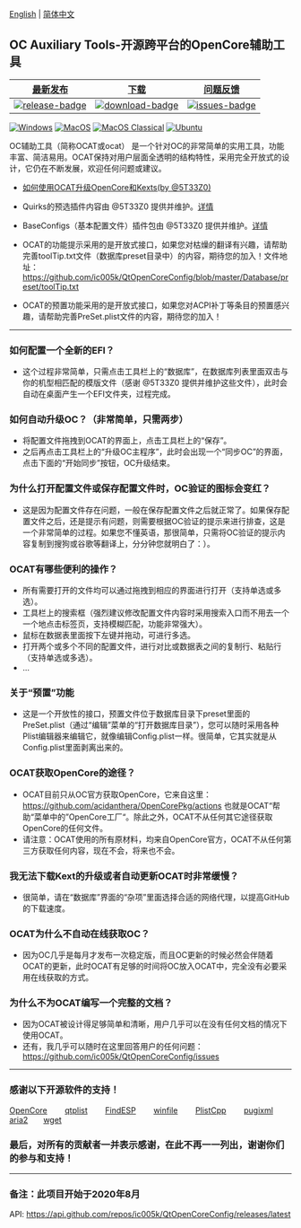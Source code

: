 [English](https://github.com/ic005k/QtOpenCoreConfig/blob/master/READMe.md) | [简体中文](https://github.com/ic005k/QtOpenCoreConfig/blob/master/READMe-cn.md)
## OC Auxiliary Tools-开源跨平台的OpenCore辅助工具

| [最新发布][release-link]|[下载][download-link]|[问题反馈][issues-link]|
|-----------------|-----------------|-----------------|
|[![release-badge](https://img.shields.io/github/release/ic005k/QtOpenCoreConfig.svg?style=flat-square "Release status")](https://github.com/ic005k/QtOpenCoreConfig/releases "Release status") | [![download-badge](https://img.shields.io/github/downloads/ic005k/QtOpenCoreConfig/total.svg?style=flat-square "Download status")](https://github.com/ic005k/QtOpenCoreConfig/releases/latest "Download status")|[![issues-badge](https://img.shields.io/badge/github-issues-red.svg?maxAge=60 "Issues")](https://github.com/ic005k/QtOpenCoreConfig/issues "Issues")|


[![Windows](https://github.com/ic005k/QtOpenCoreConfig/actions/workflows/windows.yml/badge.svg)](https://github.com/ic005k/QtOpenCoreConfig/actions/workflows/windows.yml)      [![MacOS](https://github.com/ic005k/QtOpenCoreConfig/actions/workflows/macos.yml/badge.svg)](https://github.com/ic005k/QtOpenCoreConfig/actions/workflows/macos.yml)       [![MacOS Classical](https://github.com/ic005k/QtOpenCoreConfig/actions/workflows/macos1012.yml/badge.svg)](https://github.com/ic005k/QtOpenCoreConfig/actions/workflows/macos1012.yml)  [![Ubuntu](https://github.com/ic005k/QtOpenCoreConfig/actions/workflows/ubuntu.yml/badge.svg)](https://github.com/ic005k/QtOpenCoreConfig/actions/workflows/ubuntu.yml)    

[download-link]: https://github.com/ic005k/QtOpenCoreConfig/releases/latest "Download status"
[download-badge]: https://img.shields.io/github/downloads/ic005k/QtOpenCoreConfig/total.svg?style=flat-square "Download status"

[release-link]: https://github.com/ic005k/QtOpenCoreConfig/releases "Release status"
[release-badge]: https://img.shields.io/github/release/ic005k/QtOpenCoreConfig.svg?style=flat-square "Release status"

[issues-link]: https://github.com/ic005k/QtOpenCoreConfig/issues "Issues"
[issues-badge]: https://img.shields.io/badge/github-issues-red.svg?maxAge=60 "Issues"

[discourse-link]: https://www.insanelymac.com/forum/topic/344752-open-source-cross-platform-opencore-auxiliary-tools/

OC辅助工具（简称OCAT或ocat） 是一个针对OC的非常简单的实用工具，功能丰富、简洁易用。OCAT保持对用户层面全透明的结构特性，采用完全开放式的设计，它仍在不断发展，欢迎任何问题或建议。

* [如何使用OCAT升级OpenCore和Kexts(by @5T33Z0)](https://github.com/5T33Z0/OC-Little-Translated/blob/main/D_Updating_OpenCore/README.md)

* Quirks的预选插件内容由 @5T33Z0 提供并维护。[详情](https://github.com/5T33Z0/OC-Little-Translated/tree/main/F_Desktop_EFIs/preset)
 
* BaseConfigs（基本配置文件）插件包由 @5T33Z0 提供并维护。[详情](https://github.com/5T33Z0/OC-Little-Translated/tree/main/F_Desktop_EFIs)

* OCAT的功能提示采用的是开放式接口，如果您对枯燥的翻译有兴趣，请帮助完善toolTip.txt文件（数据库preset目录中）的内容，期待您的加入！文件地址：https://github.com/ic005k/QtOpenCoreConfig/blob/master/Database/preset/toolTip.txt

* OCAT的预置功能采用的是开放式接口，如果您对ACPI补丁等条目的预置感兴趣，请帮助完善PreSet.plist文件的内容，期待您的加入！

---

### 如何配置一个全新的EFI？
* 这个过程非常简单，只需点击工具栏上的“数据库”，在数据库列表里面双击与你的机型相匹配的模版文件（感谢 @5T33Z0 提供并维护这些文件），此时会自动在桌面产生一个EFI文件夹，过程完成。

### 如何自动升级OC？（非常简单，只需两步）
* 将配置文件拖拽到OCAT的界面上，点击工具栏上的“保存”。
* 之后再点击工具栏上的“升级OC主程序”，此时会出现一个“同步OC”的界面，点击下面的“开始同步”按钮，OC升级结束。

### 为什么打开配置文件或保存配置文件时，OC验证的图标会变红？
* 这是因为配置文件存在问题，一般在保存配置文件之后就正常了。如果保存配置文件之后，还是提示有问题，则需要根据OC验证的提示来进行排查，这是一个非常简单的过程。如果您不懂英语，那很简单，只需将OC验证的提示内容复制到搜狗或谷歌等翻译上，分分钟您就明白了：）。

### OCAT有哪些便利的操作？
* 所有需要打开的文件均可以通过拖拽到相应的界面进行打开（支持单选或多选）。
* 工具栏上的搜索框（强烈建议修改配置文件内容时采用搜索入口而不用去一个一个地点击标签页，支持模糊匹配，功能非常强大）。
* 鼠标在数据表里面按下左键并拖动，可进行多选。
* 打开两个或多个不同的配置文件，进行对比或数据表之间的复制行、粘贴行（支持单选或多选）。
* ...

### 关于“预置”功能
* 这是一个开放性的接口，预置文件位于数据库目录下preset里面的PreSet.plist（通过“编辑”菜单的“打开数据库目录”），您可以随时采用各种Plist编辑器来编辑它，就像编辑Config.plist一样。很简单，它其实就是从Config.plist里面剥离出来的。

### OCAT获取OpenCore的途径？
* OCAT目前只从OC官方获取OpenCore，它来自这里：https://github.com/acidanthera/OpenCorePkg/actions 也就是OCAT“帮助“菜单中的”OpenCore工厂“。除此之外，OCAT不从任何其它途径获取OpenCore的任何文件。
* 请注意：OCAT使用的所有原材料，均来自OpenCore官方，OCAT不从任何第三方获取任何内容，现在不会，将来也不会。

### 我无法下载Kext的升级或者自动更新OCAT时非常缓慢？
* 很简单，请在“数据库”界面的“杂项”里面选择合适的网络代理，以提高GitHub的下载速度。

### OCAT为什么不自动在线获取OC？
* 因为OC几乎是每月才发布一次稳定版，而且OC更新的时候必然会伴随着OCAT的更新，此时OCAT有足够的时间将OC放入OCAT中，完全没有必要采用在线获取的方式。

### 为什么不为OCAT编写一个完整的文档？
* 因为OCAT被设计得足够简单和清晰，用户几乎可以在没有任何文档的情况下使用OCAT。
* 还有，我几乎可以随时在这里回答用户的任何问题：https://github.com/ic005k/QtOpenCoreConfig/issues

---

### 感谢以下开源软件的支持！

[OpenCore](https://github.com/acidanthera/OpenCorePkg)&nbsp; &nbsp; &nbsp; &nbsp;
[qtplist](https://github.com/reillywatson/qtplist)&nbsp; &nbsp; &nbsp; &nbsp;
[FindESP](https://github.com/bluer007/FindESP)&nbsp; &nbsp; &nbsp; &nbsp;
[winfile](https://github.com/microsoft/winfile)&nbsp; &nbsp; &nbsp; &nbsp;
[PlistCpp](https://github.com/animetrics/PlistCpp)&nbsp; &nbsp; &nbsp; &nbsp;
[pugixml](https://github.com/zeux/pugixml)&nbsp; &nbsp; &nbsp; &nbsp;
[aria2](https://github.com/aria2/aria2)&nbsp; &nbsp; &nbsp;&nbsp;
[wget](http://wget.addictivecode.org/)&nbsp; &nbsp; &nbsp;&nbsp;

### 最后，对所有的贡献者一并表示感谢，在此不再一一列出，谢谢你们的参与和支持！

---

### 备注：此项目开始于2020年8月
API: https://api.github.com/repos/ic005k/QtOpenCoreConfig/releases/latest
